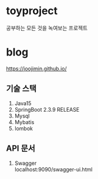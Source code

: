 # toyproject
공부하는 모든 것을 녹여보는 프로젝트

# blog
https://joojimin.github.io/

## 기술 스택
1. Java15
2. SpringBoot 2.3.9 RELEASE
3. Mysql
4. Mybatis
5. lombok
   

## API 문서
1. Swagger<br>
localhost:9090/swagger-ui.html
